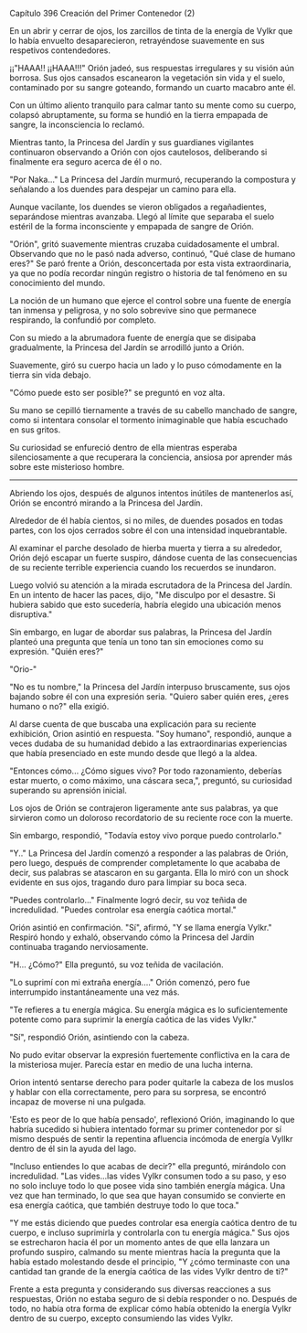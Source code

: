 
Capítulo 396 Creación del Primer Contenedor (2)

En un abrir y cerrar de ojos, los zarcillos de tinta de la energía de Vylkr que lo había envuelto desaparecieron, retrayéndose suavemente en sus respetivos contendedores.

¡¡"HAAA!! ¡¡HAAA!!!" Orión jadeó, sus respuestas irregulares y su visión aún borrosa. Sus ojos cansados escanearon la vegetación sin vida y el suelo, contaminado por su sangre goteando, formando un cuarto macabro ante él.

Con un último aliento tranquilo para calmar tanto su mente como su cuerpo, colapsó abruptamente, su forma se hundió en la tierra empapada de sangre, la inconsciencia lo reclamó.

Mientras tanto, la Princesa del Jardín y sus guardianes vigilantes continuaron observando a Orión con ojos cautelosos, deliberando si finalmente era seguro acerca de él o no.

"Por Naka..." La Princesa del Jardín murmuró, recuperando la compostura y señalando a los duendes para despejar un camino para ella.

Aunque vacilante, los duendes se vieron obligados a regañadientes, separándose mientras avanzaba. Llegó al límite que separaba el suelo estéril de la forma inconsciente y empapada de sangre de Orión.

"Orión", gritó suavemente mientras cruzaba cuidadosamente el umbral. Observando que no le pasó nada adverso, continuó, "Qué clase de humano eres?" Se paró frente a Orión, desconcertada por esta vista extraordinaria, ya que no podía recordar ningún registro o historia de tal fenómeno en su conocimiento del mundo.

La noción de un humano que ejerce el control sobre una fuente de energía tan inmensa y peligrosa, y no solo sobrevive sino que permanece respirando, la confundió por completo.

Con su miedo a la abrumadora fuente de energía que se disipaba gradualmente, la Princesa del Jardín se arrodilló junto a Orión.

Suavemente, giró su cuerpo hacia un lado y lo puso cómodamente en la tierra sin vida debajo.

"Cómo puede esto ser posible?" se preguntó en voz alta.

Su mano se cepilló tiernamente a través de su cabello manchado de sangre, como si intentara consolar el tormento inimaginable que había escuchado en sus gritos.

Su curiosidad se enfureció dentro de ella mientras esperaba silenciosamente a que recuperara la conciencia, ansiosa por aprender más sobre este misterioso hombre.

---

Abriendo los ojos, después de algunos intentos inútiles de mantenerlos así, Orión se encontró mirando a la Princesa del Jardín.

Alrededor de él había cientos, si no miles, de duendes posados en todas partes, con los ojos cerrados sobre él con una intensidad inquebrantable.

Al examinar el parche desolado de hierba muerta y tierra a su alrededor, Orión dejó escapar un fuerte suspiro, dándose cuenta de las consecuencias de su reciente terrible experiencia cuando los recuerdos se inundaron.

Luego volvió su atención a la mirada escrutadora de la Princesa del Jardín. En un intento de hacer las paces, dijo, "Me disculpo por el desastre. Si hubiera sabido que esto sucedería, habría elegido una ubicación menos disruptiva."

Sin embargo, en lugar de abordar sus palabras, la Princesa del Jardín planteó una pregunta que tenía un tono tan sin emociones como su expresión. "Quién eres?"

"Orio-"

"No es tu nombre," la Princesa del Jardín interpuso bruscamente, sus ojos bajando sobre él con una expresión seria. "Quiero saber quién eres, ¿eres humano o no?" ella exigió.

Al darse cuenta de que buscaba una explicación para su reciente exhibición, Orion asintió en respuesta. "Soy humano", respondió, aunque a veces dudaba de su humanidad debido a las extraordinarias experiencias que había presenciado en este mundo desde que llegó a la aldea.

"Entonces cómo... ¿Cómo sigues vivo? Por todo razonamiento, deberías estar muerto, o como máximo, una cáscara seca,", preguntó, su curiosidad superando su aprensión inicial.

Los ojos de Orión se contrajeron ligeramente ante sus palabras, ya que sirvieron como un doloroso recordatorio de su reciente roce con la muerte.

Sin embargo, respondió, "Todavía estoy vivo porque puedo controlarlo."

"Y.." La Princesa del Jardín comenzó a responder a las palabras de Orión, pero luego, después de comprender completamente lo que acababa de decir, sus palabras se atascaron en su garganta. Ella lo miró con un shock evidente en sus ojos, tragando duro para limpiar su boca seca.

"Puedes controlarlo..." Finalmente logró decir, su voz teñida de incredulidad. "Puedes controlar esa energía caótica mortal."

Orión asintió en confirmación. "Sí", afirmó, "Y se llama energía Vylkr." Respiró hondo y exhaló, observando cómo la Princesa del Jardín continuaba tragando nerviosamente.

"H... ¿Cómo?" Ella preguntó, su voz teñida de vacilación.

"Lo suprimí con mi extraña energía...." Orión comenzó, pero fue interrumpido instantáneamente una vez más.

"Te refieres a tu energía mágica. Su energía mágica es lo suficientemente potente como para suprimir la energía caótica de las vides Vylkr."

"Sí", respondió Orión, asintiendo con la cabeza.

No pudo evitar observar la expresión fuertemente conflictiva en la cara de la misteriosa mujer. Parecía estar en medio de una lucha interna.

Orion intentó sentarse derecho para poder quitarle la cabeza de los muslos y hablar con ella correctamente, pero para su sorpresa, se encontró incapaz de moverse ni una pulgada.

'Esto es peor de lo que había pensado', reflexionó Orión, imaginando lo que habría sucedido si hubiera intentado formar su primer contenedor por sí mismo después de sentir la repentina afluencia incómoda de energía Vyllkr dentro de él sin la ayuda del lago.

"Incluso entiendes lo que acabas de decir?" ella preguntó, mirándolo con incredulidad. "Las vides...las vides Vylkr consumen todo a su paso, y eso no solo incluye todo lo que posee vida sino también energía mágica. Una vez que han terminado, lo que sea que hayan consumido se convierte en esa energía caótica, que también destruye todo lo que toca."

"Y me estás diciendo que puedes controlar esa energía caótica dentro de tu cuerpo, e incluso suprimirla y controlarla con tu energía mágica." Sus ojos se estrecharon hacia él por un momento antes de que ella lanzara un profundo suspiro, calmando su mente mientras hacía la pregunta que la había estado molestando desde el principio, "Y ¿cómo terminaste con una cantidad tan grande de la energía caótica de las vides Vylkr dentro de ti?"

Frente a esta pregunta y considerando sus diversas reacciones a sus respuestas, Orión no estaba seguro de si debía responder o no. Después de todo, no había otra forma de explicar cómo había obtenido la energía Vylkr dentro de su cuerpo, excepto consumiendo las vides Vylkr.
